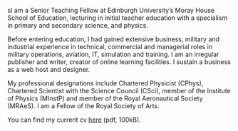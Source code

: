 sI am a Senior Teaching Fellow at Edinburgh University’s Moray House School of Education, lecturing in initial teacher education with a specialism in primary and secondary science, and physics.

Before entering education, I had gained extensive business, military and industrial experience in technical, commercial and managerial roles in military operations, aviation, IT, simulation and training. I am an irregular publisher and writer, creator of online learning facilities. I sustain a business as a web host and designer.

My professional designations include Chartered Physicist (CPhys), Chartered Scientist with the Science Council (CSci), member of the Institute of Physics (MInstP) and member of the Royal Aeronautical Society (MRAeS). I am a Fellow of the Royal Society of Arts.

You can find my current cv [here](http://cullaloe.com/cv.pdf) (pdf, 100kB).
